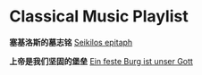 # Classical Music Playlist
**塞基洛斯的墓志铭**  [Seikilos epitaph](https://www.youtube.com/watch?v=cBpSxRGudNE)

**上帝是我们坚固的堡垒** [Ein feste Burg ist unser Gott](https://www.youtube.com/watch?v=pIbEMp8EpCI)


